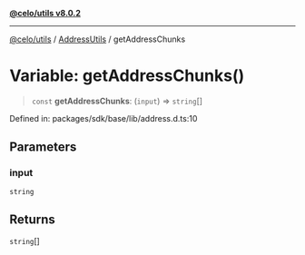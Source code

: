 [**@celo/utils v8.0.2**](../../../../README.md)

***

[@celo/utils](../../../../README.md) / [AddressUtils](../README.md) / getAddressChunks

# Variable: getAddressChunks()

> `const` **getAddressChunks**: (`input`) => `string`[]

Defined in: packages/sdk/base/lib/address.d.ts:10

## Parameters

### input

`string`

## Returns

`string`[]
